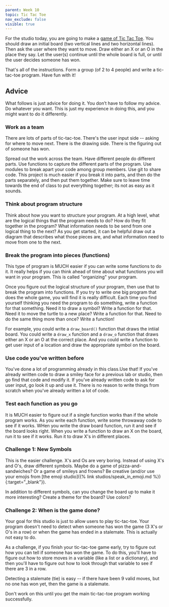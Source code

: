 ```yaml
---
parent: Week 10
topic: Tic Tac Toe
nav_exclude: false
visible: true
---
```


For the studio today, you are going to make a [game of Tic Tac Toe](https://en.wikipedia.org/wiki/Tic-tac-toe). You should draw an initial board (two vertical lines and two horizontal lines). Then ask the user where they want to move. Draw either an X or an O in the place they say. Let the user(s) continue until the whole board is full, or until the user decides someone has won.

That's all of the instructions. Form a group (of 2 to 4 people) and write a tic-tac-toe program. Have fun with it!

## Advice

What follows is just advice for doing it. You don’t have to follow my advice. Do whatever you want. This is just my experience in doing this, and you might want to do it differently.

### Work as a team

There are lots of parts of tic-tac-toe.  There's the user input side -- asking for where to move next. There is the drawing side. There is the figuring out of someone has won.

Spread out the work across the team. Have different people do different parts. Use functions to capture the different parts of the program. Use modules to break apart your code among group members. Use git to share code. This project is much easier if you break it into parts, and then do the parts separately, and then put them together. Make sure to leave time towards the end of class to put everything together; its not as easy as it sounds.

### Think about program structure

Think about how you want to structure your program. At a high level, what are the logical things that the program needs to do? How do they fit together in the program? What information needs to be send from one logical thing to the next? As you get started, it can be helpful draw out a diagram that describes what those pieces are, and what information need to move from one to the next.

### Break the program into pieces (functions)

This type of program is MUCH easier if you can write some functions to do it. It really helps if you can think ahead of time about what functions you will want in your program. This is called "organizing" your program.

Once you figure out the logical structure of your program, then use that to break the program into functions. If you try to write one big program that does the whole game, you will find it is really difficult. Each time you find yourself thinking you need the program to do something, write a function for that something. Need it to draw a symbol? Write a function for that. Need it to move the turtle to a new place? Write a function for that. Need to do the same thing more than once? Write a function!

For example, you could write a `draw_board()` function that draws the intiial board. You could write a `draw_x` function and a `draw_o` function that draws either an X or an O at the correct place. And you could write a function to get user input of a location and draw the appropriate symbol on the board.

### Use code you've written before

You've done a lot of programming already in this class.Use that! If you've already written code to draw a smiley face for a previous lab or studio, then go find that code and modify it. If you've already written code to ask for user input, go look it up and use it. There is no reason to write things from scratch when you've already written a lot of code.  

### Test each function as you go

It is MUCH easier to figure out if a single function works than if the whole program works. As you write each function, write some throwaway code to see if it works. WHen you write the draw board function, run it and see if the board looks right. When you write a function to draw an X on the board, run it to see if it works. Run it to draw X's in different places.

### Challenge 1: New Symbols

This is the easier challenge. X's and Os are very boring. Instead of using X's and O's, draw different symbols. Maybe do a game of pizza-and-sandwiches? Or a game of smileys and frowns? Be creative (and/or use your emojis from [the emoji studio]({% link studios/speak_in_emoji.md %}){:target="_blank"}).

In addition to different symbols, can you change the board up to make it more interesting? Create a theme for the board? Use colors?

### Challenge 2: When is the game done?

Your goal for this studio is just to allow users to play tic-tac-toe.  Your program doesn't need to detect when someone has won the game (3 X's or O's in a row) or when the game has ended in a stalemate. This is actually not easy to do.

As a challenge, if you finish your tic-tac-toe game early, try to figure out how you can tell if someone has won the game. To do this, you'll have to figure out how to store moves in a variable (like a list or a dictionary), and then you'll have to figure out how to look through that variable to see if there are 3 in a row.  

Detecting a stalemate (tie) is easy -- if there have been 9 valid moves, but no one has won yet, then the game is a stalemate.

Don't work on this until you get the main tic-tac-toe program working successfully.

